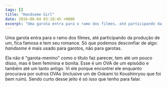 ```yaml
---
tags: []
title: "Handsome Girl"
date: 2016-08-04 03:18:45 +0000
excerpt: "Uma garota entra para o ramo dos filmes, até participando da produção de um, fica famosa e tem seu romance."
---
```


Uma garota entra para o ramo dos filmes, até participando da produção de um, fica famosa e tem seu romance. Só que podemos desconfiar de algo: *handsome* é mais usado para garotos, não para garotas.

Ela não é "garota-menino" como o título faz parecer, tem até um pouco disso, mas é bem feminina e bonita. Esse é um OVA de um episódio e também até um tanto antigo. Vi ele porque encontrei ele enquanto procurava por outros OVAs (inclusive um de Ookami to Koushinryou que foi bem ruim). Sendo curto desse jeito é só isso que tenho para falar.
